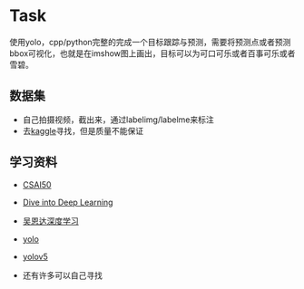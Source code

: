 
# Task
使用yolo，cpp/python完整的完成一个目标跟踪与预测，需要将预测点或者预测bbox可视化，也就是在imshow图上画出，目标可以为可口可乐或者百事可乐或者雪碧。

## 数据集
+ 自己拍摄视频，截出来，通过labelimg/labelme来标注
+ 去[kaggle](https://www.kaggle.com/datasets)寻找，但是质量不能保证

## 学习资料
+ [CSAI50](https://www.bilibili.com/video/BV1ua4y1d7oK/?spm_id_from=333.337.search-card.all.click)

+ [Dive into Deep Learning](https://d2l.ai/)

+ [吴恩达深度学习](https://www.bilibili.com/video/BV1ev4y1U7j2/?spm_id_from=333.337.search-card.all.click)
+ [yolo](https://pjreddie.com/darknet/yolo/)
+ [yolov5](https://github.com/ultralytics/yolov5)
+ 还有许多可以自己寻找